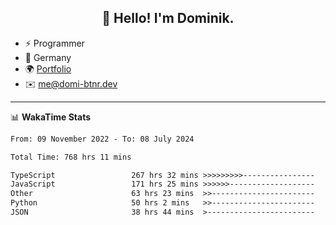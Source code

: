 <h2 align="center">👋 Hello! I'm Dominik.</h2>

- ⚡ Programmer
- 📍 Germany
- 🌍 [Portfolio](https://domi-btnr.dev)
- ✉️ [me@domi-btnr.dev](mailto://me@domi-btnr.dev)

---
📊 **WakaTime Stats**
<!--START_SECTION:waka-->

```txt
From: 09 November 2022 - To: 08 July 2024

Total Time: 768 hrs 11 mins

TypeScript                 267 hrs 32 mins >>>>>>>>>----------------   34.83 %
JavaScript                 171 hrs 25 mins >>>>>>-------------------   22.32 %
Other                      63 hrs 23 mins  >>-----------------------   08.25 %
Python                     50 hrs 2 mins   >>-----------------------   06.52 %
JSON                       38 hrs 44 mins  >------------------------   05.04 %
```

<!--END_SECTION:waka-->
